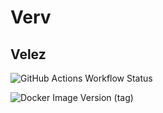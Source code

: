 # Verv

## Velez

![GitHub Actions Workflow Status](https://img.shields.io/github/actions/workflow/status/godverv/Velez/push-to-master.yaml?style=flat&logo=github&link=https%3A%2F%2Fgithub.com%2Fgodverv%2FVelez%2Factions%2Fworkflows%2Fpush-to-master.yaml)

![Docker Image Version (tag)](https://img.shields.io/docker/v/godverv/velez/latest?logo=docker&link=https%3A%2F%2Fhub.docker.com%2Fr%2Fgodverv%2Fvelez%2Ftags)
